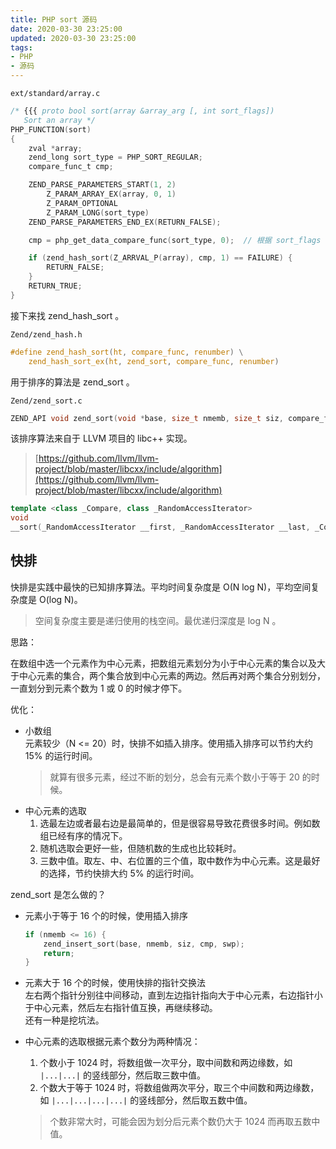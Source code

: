```yaml
---
title: PHP sort 源码
date: 2020-03-30 23:25:00
updated: 2020-03-30 23:25:00
tags: 
- PHP
- 源码
---
```




`ext/standard/array.c`

<!-- more -->

```c
/* {{{ proto bool sort(array &array_arg [, int sort_flags])
   Sort an array */
PHP_FUNCTION(sort)
{
	zval *array;
	zend_long sort_type = PHP_SORT_REGULAR;
	compare_func_t cmp;

	ZEND_PARSE_PARAMETERS_START(1, 2)
		Z_PARAM_ARRAY_EX(array, 0, 1)
		Z_PARAM_OPTIONAL
		Z_PARAM_LONG(sort_type)
	ZEND_PARSE_PARAMETERS_END_EX(RETURN_FALSE);

	cmp = php_get_data_compare_func(sort_type, 0);  // 根据 sort_flags 选择比较函数

	if (zend_hash_sort(Z_ARRVAL_P(array), cmp, 1) == FAILURE) {
		RETURN_FALSE;
	}
	RETURN_TRUE;
}
```

接下来找 zend_hash_sort 。

`Zend/zend_hash.h`

```c
#define zend_hash_sort(ht, compare_func, renumber) \
	zend_hash_sort_ex(ht, zend_sort, compare_func, renumber)
```

用于排序的算法是 zend_sort 。

`Zend/zend_sort.c`

```c
ZEND_API void zend_sort(void *base, size_t nmemb, size_t siz, compare_func_t cmp, swap_func_t swp)
```

该排序算法来自于 LLVM 项目的 libc++ 实现。  

> [https://github.com/llvm/llvm-project/blob/master/libcxx/include/algorithm](https://github.com/llvm/llvm-project/blob/master/libcxx/include/algorithm)

```c++
template <class _Compare, class _RandomAccessIterator>
void
__sort(_RandomAccessIterator __first, _RandomAccessIterator __last, _Compare __comp)
```

## 快排

快排是实践中最快的已知排序算法。平均时间复杂度是 O(N log N)，平均空间复杂度是 O(log N)。

> 空间复杂度主要是递归使用的栈空间。最优递归深度是 log N 。

思路：  

在数组中选一个元素作为中心元素，把数组元素划分为小于中心元素的集合以及大于中心元素的集合，两个集合放到中心元素的两边。然后再对两个集合分别划分，一直划分到元素个数为 1 或 0 的时候才停下。

优化：

- 小数组  
    元素较少（N <= 20）时，快排不如插入排序。使用插入排序可以节约大约 15% 的运行时间。  
    > 就算有很多元素，经过不断的划分，总会有元素个数小于等于 20 的时候。
- 中心元素的选取  
    1. 选最左边或者最右边是最简单的，但是很容易导致花费很多时间。例如数组已经有序的情况下。  
    2. 随机选取会更好一些，但随机数的生成也比较耗时。  
    3. 三数中值。取左、中、右位置的三个值，取中数作为中心元素。这是最好的选择，节约快排大约 5% 的运行时间。

zend_sort 是怎么做的？  

- 元素小于等于 16 个的时候，使用插入排序  
    ```c
    if (nmemb <= 16) {
        zend_insert_sort(base, nmemb, siz, cmp, swp);
        return;
    }
    ```

- 元素大于 16 个的时候，使用快排的指针交换法  
	左右两个指针分别往中间移动，直到左边指针指向大于中心元素，右边指针小于中心元素，然后左右指针值互换，再继续移动。  
    还有一种是挖坑法。

- 中心元素的选取根据元素个数分为两种情况：  
	1. 个数小于 1024 时，将数组做一次平分，取中间数和两边缘数，如 `|...|...|` 的竖线部分，然后取三数中值。
	2. 个数大于等于 1024 时，将数组做两次平分，取三个中间数和两边缘数，如 `|...|...|...|...|` 的竖线部分，然后取五数中值。  

	> 个数非常大时，可能会因为划分后元素个数仍大于 1024 而再取五数中值。


